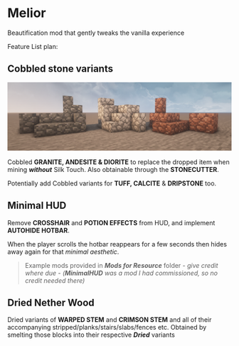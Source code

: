 # Melior
Beautification mod that gently tweaks the vanilla experience

Feature List plan:

## Cobbled stone variants

![cobbled_stones](https://github.com/eqqo-official/Melior/blob/20a3fea3f24c84a6f8d0acb7df20168ba7677fd8/Graphics/Cobbled%20Stones.png)

Cobbled **GRANITE, ANDESITE & DIORITE** to replace the dropped item when mining ***without*** Silk Touch.
Also obtainable through the **STONECUTTER**.

Potentially add Cobbled variants for **TUFF, CALCITE** & **DRIPSTONE** too.

## Minimal HUD

Remove **CROSSHAIR** and **POTION EFFECTS** from HUD, and implement **AUTOHIDE HOTBAR**.

When the player scrolls the hotbar reappears for a few seconds then hides away again for that *minimal aesthetic*.

>Example mods provided in ***Mods for Resource*** folder - *give credit where due - (**MinimalHUD** was a mod I had commissioned, so no credit needed there)*

## Dried Nether Wood

Dried variants of **WARPED STEM** and **CRIMSON STEM** and all of their accompanying stripped/planks/stairs/slabs/fences etc.
Obtained by smelting those blocks into their respective ***Dried*** variants
